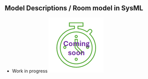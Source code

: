 ## Model Descriptions / Room model in SysML

* Work in progress ![work in progress](/images/comingSoon.png "work in progress")
